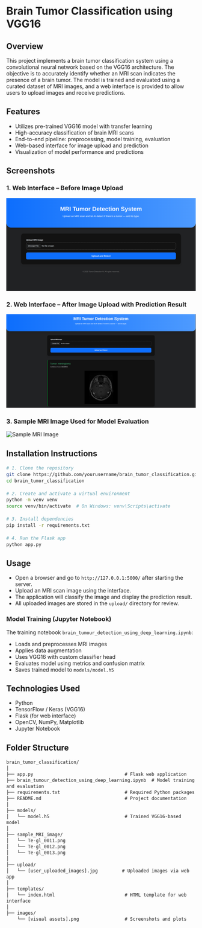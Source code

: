 # Brain Tumor Classification using VGG16

## Overview

This project implements a brain tumor classification system using a convolutional neural network based on the VGG16 architecture. The objective is to accurately identify whether an MRI scan indicates the presence of a brain tumor. The model is trained and evaluated using a curated dataset of MRI images, and a web interface is provided to allow users to upload images and receive predictions.

## Features

- Utilizes pre-trained VGG16 model with transfer learning
- High-accuracy classification of brain MRI scans
- End-to-end pipeline: preprocessing, model training, evaluation
- Web-based interface for image upload and prediction
- Visualization of model performance and predictions

## Screenshots

### 1. Web Interface – Before Image Upload  
![Web Interface – No Upload](images/img1.png)

### 2. Web Interface – After Image Upload with Prediction Result  
![Web Interface – Prediction Result](images/img2.png)

### 3. Sample MRI Image Used for Model Evaluation  
![Sample MRI Image](sample_MRI_image/img4.png)

## Installation Instructions

```bash
# 1. Clone the repository
git clone https://github.com/yourusername/brain_tumor_classification.git
cd brain_tumor_classification

# 2. Create and activate a virtual environment
python -m venv venv
source venv/bin/activate  # On Windows: venv\Scripts\activate

# 3. Install dependencies
pip install -r requirements.txt

# 4. Run the Flask app
python app.py
```

## Usage

- Open a browser and go to `http://127.0.0.1:5000/` after starting the server.
- Upload an MRI scan image using the interface.
- The application will classify the image and display the prediction result.
- All uploaded images are stored in the `upload/` directory for review.

### Model Training (Jupyter Notebook)

The training notebook `brain_tumour_detection_using_deep_learning.ipynb`:
- Loads and preprocesses MRI images
- Applies data augmentation
- Uses VGG16 with custom classifier head
- Evaluates model using metrics and confusion matrix
- Saves trained model to `models/model.h5`

## Technologies Used

- Python
- TensorFlow / Keras (VGG16)
- Flask (for web interface)
- OpenCV, NumPy, Matplotlib
- Jupyter Notebook

## Folder Structure

```
brain_tumor_classification/
│
├── app.py                                  # Flask web application
├── brain_tumour_detection_using_deep_learning.ipynb  # Model training and evaluation
├── requirements.txt                        # Required Python packages
├── README.md                               # Project documentation
│
├── models/
│   └── model.h5                            # Trained VGG16-based model
│
├── sample_MRI_image/
│   └── Te-gl_0011.png
│   └── Te-gl_0012.png
│   └── Te-gl_0013.png                            
│
├── upload/
│   └── [user_uploaded_images].jpg         # Uploaded images via web app
│
├── templates/
│   └── index.html                          # HTML template for web interface
│
├── images/
    └── [visual assets].png                 # Screenshots and plots
```
